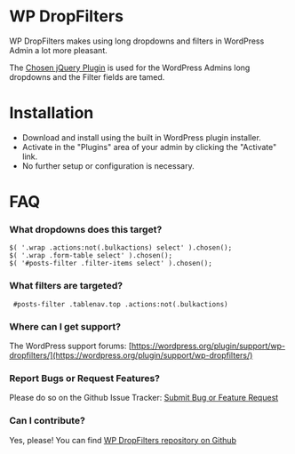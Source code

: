 # WP DropFilters

WP DropFilters makes using long dropdowns and filters in WordPress Admin a lot more pleasant.

The [Chosen jQuery Plugin](http://harvesthq.github.com/chosen/) is used for the WordPress Admins long dropdowns and the Filter fields are tamed.

# Installation

* Download and install using the built in WordPress plugin installer.
* Activate in the "Plugins" area of your admin by clicking the "Activate" link.
* No further setup or configuration is necessary.

# FAQ

### What dropdowns does this target?

```
$( '.wrap .actions:not(.bulkactions) select' ).chosen();
$( '.wrap .form-table select' ).chosen();
$( '#posts-filter .filter-items select' ).chosen();
```

### What filters are targeted?

```
 #posts-filter .tablenav.top .actions:not(.bulkactions)
```

### Where can I get support?

The WordPress support forums: [https://wordpress.org/plugin/support/wp-dropfilters/](https://wordpress.org/plugin/support/wp-dropfilters/)

### Report Bugs or Request Features?

Please do so on the Github Issue Tracker: [Submit Bug or Feature Request](https://github.com/leogopal/wp-dropfilters/issues/new)

### Can I contribute?

Yes, please! You can find [WP DropFilters repository on Github](https://github.com/leogopal/wp-dropfilters)

